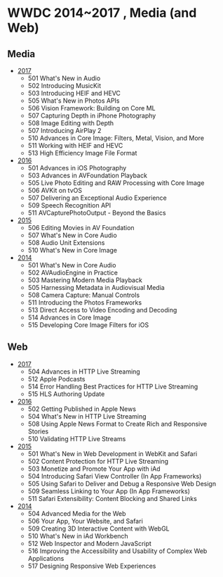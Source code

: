 
# WWDC 2014~2017 , Media (and Web)

## Media

* [2017](https://developer.apple.com/videos/wwdc2017/)
  * 501 What's New in Audio
  * 502 Introducing MusicKit
  * 503 Introducing HEIF and HEVC
  * 505 What's New in Photos APIs
  * 506 Vision Framework: Building on Core ML
  * 507 Capturing Depth in iPhone Photography
  * 508 Image Editing with Depth
  * 507 Introducing AirPlay 2
  * 510 Advances in Core Image: Filters, Metal, Vision, and More
  * 511 Working with HEIF and HEVC
  * 513 High Efficiency Image File Format
* [2016](https://developer.apple.com/videos/wwdc2016/)
  * 501 Advances in iOS Photography
  * 503 Advances in AVFoundation Playback
  * 505 Live Photo Editing and RAW Processing with Core Image
  * 506 AVKit on tvOS
  * 507 Delivering an Exceptional Audio Experience
  * 509 Speech Recognition API
  * 511 AVCapturePhotoOutput - Beyond the Basics
* [2015](https://developer.apple.com/videos/wwdc2015/)
  * 506 Editing Movies in AV Foundation
  * 507 What's New in Core Audio
  * 508 Audio Unit Extensions
  * 510 What's New in Core Image
* [2014](https://developer.apple.com/videos/wwdc2014/)
  * 501 What's New in Core Audio
  * 502 AVAudioEngine in Practice
  * 503 Mastering Modern Media Playback
  * 505 Harnessing Metadata in Audiovisual Media
  * 508 Camera Capture: Manual Controls
  * 511 Introducing the Photos Frameworks
  * 513 Direct Access to Video Encoding and Decoding
  * 514 Advances in Core Image
  * 515 Developing Core Image Filters for iOS

## Web

* [2017](https://developer.apple.com/videos/wwdc2017/)
  * 504 Advances in HTTP Live Streaming
  * 512 Apple Podcasts
  * 514 Error Handling Best Practices for HTTP Live Streaming
  * 515 HLS Authoring Update
* [2016](https://developer.apple.com/videos/wwdc2016/)
  * 502 Getting Published in Apple News
  * 504 What's New in HTTP Live Streaming
  * 508 Using Apple News Format to Create Rich and Responsive Stories
  * 510 Validating HTTP Live Streams
* [2015](https://developer.apple.com/videos/wwdc2015/)
  * 501 What's New in Web Development in WebKit and Safari
  * 502 Content Protection for HTTP Live Streaming
  * 503 Monetize and Promote Your App with iAd
  * 504 Introducing Safari View Controller (In App Frameworks)
  * 505 Using Safari to Deliver and Debug a Responsive Web Design  
  * 509 Seamless Linking to Your App (In App Frameworks)
  * 511 Safari Extensibility: Content Blocking and Shared
   Links
* [2014](https://developer.apple.com/videos/wwdc2014/)
  * 504 Advanced Media for the Web
  * 506 Your App, Your Website, and Safari
  * 509 Creating 3D Interactive Content with WebGL
  * 510 What's New in iAd Workbench
  * 512 Web Inspector and Modern JavaScript  
  * 516 Improving the Accessibility and Usability of Complex Web Applications
  * 517 Designing Responsive Web Experiences
